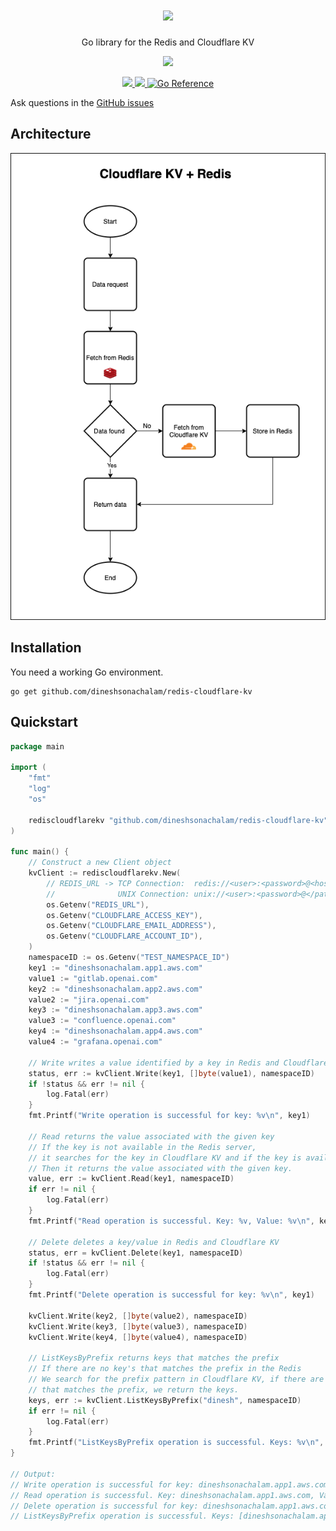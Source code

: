 <h1 align="center">
  <a href="https://github.com/marketplace/actions/markdown-autodocs">
    <img src="https://i.imgur.com/9Y1vNiT.png"/>
  </a>
</h1>
<p align="center">Go library for the Redis and Cloudflare KV</p>

<p align="center">
    <a href="https://sonarcloud.io/dashboard?id=redis-cloudflare-kv">
        <img src="https://sonarcloud.io/api/project_badges/quality_gate?project=redis-cloudflare-kv"/>
    </a>
</p>

<p align="center">
    <a href="https://goreportcard.com/report/github.com/dineshsonachalam/redis-cloudflare-kv">
        <img src="https://goreportcard.com/badge/github.com/dineshsonachalam/redis-cloudflare-kv">
    </a>
    <a href="https://github.com/dineshsonachalam/redis-cloudflare-kv/actions/workflows/tests.yml">
        <img src="https://github.com/dineshsonachalam/redis-cloudflare-kv/actions/workflows/tests.yml/badge.svg"/>
    </a>
    <a href="https://pkg.go.dev/github.com/dineshsonachalam/redis-cloudflare-kv">
        <img src="https://pkg.go.dev/badge/github.com/dineshsonachalam/redis-cloudflare-kv.svg" alt="Go Reference">
    </a>
</p>

Ask questions in the <a href ="https://github.com/dineshsonachalam/redis-cloudflare-kv/issues">GitHub issues</a>

## Architecture
<img src="./architecture.png"/>

## Installation

You need a working Go environment.

```
go get github.com/dineshsonachalam/redis-cloudflare-kv
```

## Quickstart

<!-- MARKDOWN-AUTO-DOCS:START (CODE:src=./.github/examples/main.go) -->
<!-- The below code snippet is automatically added from ./.github/examples/main.go -->
```go
package main

import (
	"fmt"
	"log"
	"os"

	rediscloudflarekv "github.com/dineshsonachalam/redis-cloudflare-kv"
)

func main() {
	// Construct a new Client object
	kvClient := rediscloudflarekv.New(
		// REDIS_URL -> TCP Connection:  redis://<user>:<password>@<host>:<port>/<db_number>
		//              UNIX Connection: unix://<user>:<password>@</path/to/redis.sock>?db=<db_number>
		os.Getenv("REDIS_URL"),
		os.Getenv("CLOUDFLARE_ACCESS_KEY"),
		os.Getenv("CLOUDFLARE_EMAIL_ADDRESS"),
		os.Getenv("CLOUDFLARE_ACCOUNT_ID"),
	)
	namespaceID := os.Getenv("TEST_NAMESPACE_ID")
	key1 := "dineshsonachalam.app1.aws.com"
	value1 := "gitlab.openai.com"
	key2 := "dineshsonachalam.app2.aws.com"
	value2 := "jira.openai.com"
	key3 := "dineshsonachalam.app3.aws.com"
	value3 := "confluence.openai.com"
	key4 := "dineshsonachalam.app4.aws.com"
	value4 := "grafana.openai.com"

	// Write writes a value identified by a key in Redis and Cloudflare KV
	status, err := kvClient.Write(key1, []byte(value1), namespaceID)
	if !status && err != nil {
		log.Fatal(err)
	}
	fmt.Printf("Write operation is successful for key: %v\n", key1)

	// Read returns the value associated with the given key
	// If the key is not available in the Redis server,
	// it searches for the key in Cloudflare KV and if the key is available, it writes the key/value in the Redis.
	// Then it returns the value associated with the given key.
	value, err := kvClient.Read(key1, namespaceID)
	if err != nil {
		log.Fatal(err)
	}
	fmt.Printf("Read operation is successful. Key: %v, Value: %v\n", key1, string(value))

	// Delete deletes a key/value in Redis and Cloudflare KV
	status, err = kvClient.Delete(key1, namespaceID)
	if !status && err != nil {
		log.Fatal(err)
	}
	fmt.Printf("Delete operation is successful for key: %v\n", key1)

	kvClient.Write(key2, []byte(value2), namespaceID)
	kvClient.Write(key3, []byte(value3), namespaceID)
	kvClient.Write(key4, []byte(value4), namespaceID)

	// ListKeysByPrefix returns keys that matches the prefix
	// If there are no key's that matches the prefix in the Redis
	// We search for the prefix pattern in Cloudflare KV, if there are keys
	// that matches the prefix, we return the keys.
	keys, err := kvClient.ListKeysByPrefix("dinesh", namespaceID)
	if err != nil {
		log.Fatal(err)
	}
	fmt.Printf("ListKeysByPrefix operation is successful. Keys: %v\n", keys)
}

// Output:
// Write operation is successful for key: dineshsonachalam.app1.aws.com
// Read operation is successful. Key: dineshsonachalam.app1.aws.com, Value: gitlab.openai.com
// Delete operation is successful for key: dineshsonachalam.app1.aws.com
// ListKeysByPrefix operation is successful. Keys: [dineshsonachalam.app3.aws.com dineshsonachalam.app4.aws.com dineshsonachalam.app2.aws.com]
```
<!-- MARKDOWN-AUTO-DOCS:END -->
